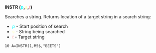 **INSTR (<span style="color:#00FFFF;">*p*</span>,<span style="color:#FFFFAA;">*s*</span>,<span style="color:#FFAAAA;">*t*</span>)**

Searches a string. Returns location of a target string in a search string:

- <span style="color:#00FFFF;">*p*</span> - Start position of search
- <span style="color:#FFFFAA;">*s*</span> - String being searched
- <span style="color:#FFAAAA;">*t*</span> - Target string

```ecb2
10 A=INSTR(1,M5$,"BEETS")
```

